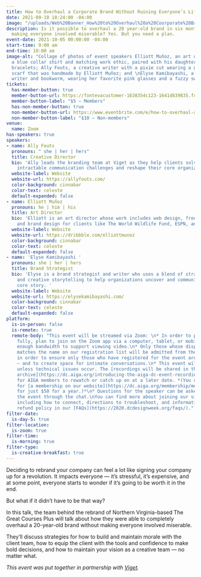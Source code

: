 ```yaml
---
title: How to Overhaul a Corporate Brand Without Ruining Everyone’s Life
date: 2021-09-10 18:24:00 -04:00
image: "/uploads/Web%20Banner_How%20to%20Overhaul%20a%20Coorporate%20Brand.png"
description: Is it possible to overhaul a 20 year-old brand in six months without
  making everyone involved miserable? Yes. But you need a plan.
event-date: 2021-10-05 00:00:00 -04:00
start-time: 9:00 am
end-time: 10:00 am
image-alt: "Collage of photos of event speakers Elliott Muñoz, an art director wearing
  a blue collar shirt and matching work ethic, paired with his daughter’s custom friendship
  bracelets; Ally Fouts, a creative writer with a pixie cut wearing a giant checkered
  scarf that was handmade by Elliott Muñoz; and \nElyse Kamibayashi, a Japanese American
  writer and bookworm, wearing her favorite pink glasses and a fuzzy sweater. "
tickets:
  has-member-button: true
  member-button-url: https://fontevacustomer-1638354c123-1641d839835.force.com/services/oauth2/authorize?client_id=3MVG9nthuDc9owbcOq7_07W.HriOQQPWTbMkrpOla.ajDQlTHf4_uby_mhwylcX.mJBU2O2SppTiZMS0J_HJd&response_type=code&redirect_uri=https://ikit.aiga.org/ikit_national_util/ikit-national-util-sso-redirect/&state=https%3A%2F%2Fdc.aiga.org%2F%3Fpost_type%3Dikit_event%26p%3D447799%26redirect_source%3Deventbrite_register
  member-button-label: "$5 — Members"
  has-non-member-button: true
  non-member-button-url: https://www.eventbrite.com/e/how-to-overhaul-a-corporate-brand-without-ruining-everyones-life-tickets-170371991212
  non-member-button-label: "$10 — Non-members"
venue:
  name: Zoom
has-speakers: true
speakers:
- name: Ally Fouts
  pronouns: " she | her | hers"
  title: Creative Director
  bio: 'Ally leads the branding team at Viget as they help clients solve their most
    intractable communication challenges and reshape their core organizational narratives. '
  website-label: Website
  website-url: https://allyfouts.com/
  color-background: cinnabar
  color-text: celeste
  default-expanded: false
- name: Elliott Muñoz
  pronouns: he | him | his
  title: Art Director
  bio: 'Elliott is an art director whose work includes web design, front-end development,
    and brand design for clients like The World Wildlife Fund, ESPN, and PUMA. '
  website-label: Website
  website-url: https://dribbble.com/elliottmunoz
  color-background: cinnabar
  color-text: celeste
  default-expanded: false
- name: 'Elyse Kamibayashi '
  pronouns: she | her | hers
  title: Brand Strategist
  bio: 'Elyse is a brand strategist and writer who uses a blend of strategic problem-solving
    and creative storytelling to help organizations uncover and communicate their
    core story. '
  website-label: Website
  website-url: https://elysekamibayashi.com/
  color-background: cinnabar
  color-text: celeste
  default-expanded: false
platform:
  is-in-person: false
  is-remote: true
  remote-body: "This event will be streamed via Zoom: \n* In order to participate
    fully, plan to join on the Zoom app via a computer, tablet, or mobile device with
    enough bandwidth to support viewing video.\n* Only those whose display name fully
    matches the name on our registration list will be admitted from the waiting room,
    in order to ensure only those who have registered for the event are able to attend
    — and to create space for intimate conversations.\n* This event will be recorded
    unless technical issues occur. The [recordings will be shared in the AIGA DC recordings
    archive](https://dc.aiga.org/introducing-the-aiga-dc-event-recordings-archive/)
    for AIGA members to rewatch or catch up on at a later date. *(You can register
    for [a membership on our website](https://dc.aiga.org/membership/membership-rates/)
    for just $50 for a year.)*\n* Questions for the speaker can be asked live during
    the event through the chat.\nYou can find more about joining our virtual events,
    including how to connect, directions to troubleshoot, and information about our
    refund policy in our [FAQs](https://2020.dcdesignweek.org/faqs/)."
filter-date:
  is-day-5: true
filter-location:
  is-zoom: true
filter-time:
  is-morning: true
filter-type:
  is-creative-breakfast: true
---
```


Deciding to rebrand your company can feel a lot like signing your company up for a revolution. It impacts everyone — it’s stressful, it’s expensive, and at some point, everyone starts to wonder if it’s going to be worth it in the end.

But what if it didn’t have to be that way?

In this talk, the team behind the rebrand of Northern Virginia-based The Great Courses Plus will talk about how they were able to completely overhaul a 20-year-old brand without making everyone involved miserable.

They’ll discuss strategies for how to build and maintain morale with the client team, how to equip the client with the tools and confidence to make bold decisions, and how to maintain your vision as a creative team — no matter what.


*This event was put together in partnership with [Viget](https://www.viget.com/).*
